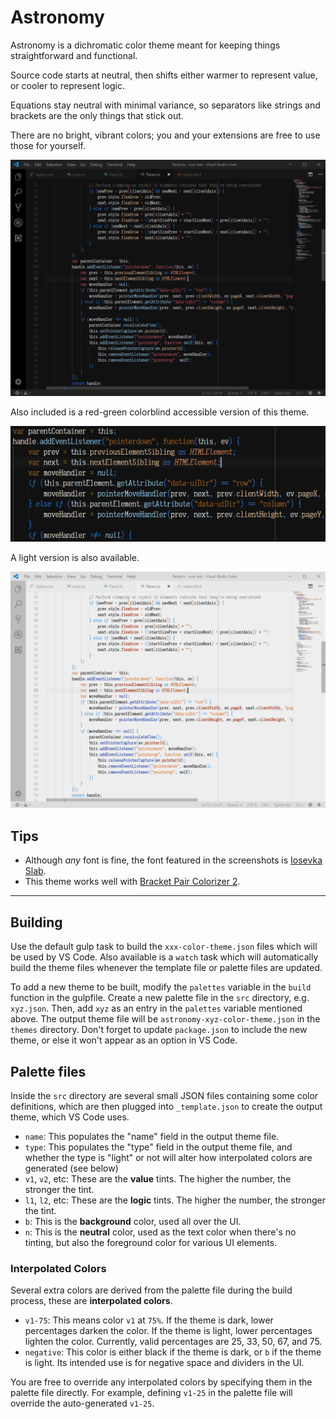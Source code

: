# Astronomy
Astronomy is a dichromatic color theme meant for keeping things straightforward
and functional.

Source code starts at neutral, then shifts either warmer to represent value, or
cooler to represent logic.

Equations stay neutral with minimal variance, so separators like strings and
brackets are the only things that stick out.

There are no bright, vibrant colors; you and your extensions are free to use
those for yourself.

![Demonstration screenshot](https://github.com/DragWx/vsc-astronomy-theme/raw/master/images/screen1.png)

Also included is a red-green colorblind accessible version of this theme.

![Colorblind demonstration screenshot](https://github.com/DragWx/vsc-astronomy-theme/raw/master/images/colorblind.png)

A light version is also available.

![Light theme demonstration screenshot](https://github.com/DragWx/vsc-astronomy-theme/raw/master/images/light.png)

## Tips
* Although *any* font is fine, the font featured in the screenshots is [Iosevka Slab](https://github.com/be5invis/Iosevka).
* This theme works well with [Bracket Pair Colorizer 2](https://github.com/CoenraadS/Bracket-Pair-Colorizer-2).

---------

## Building
Use the default gulp task to build the `xxx-color-theme.json` files which will be used by VS Code. Also available is a `watch` task which will automatically build the theme files whenever the template file or palette files are updated.

To add a new theme to be built, modify the `palettes` variable in the `build` function in the gulpfile. Create a new palette file in the `src` directory, e.g. `xyz.json`. Then, add `xyz` as an entry in the `palettes` variable mentioned above. The output theme file will be `astronomy-xyz-color-theme.json` in the `themes` directory. Don't forget to update `package.json` to include the new theme, or else it won't appear as an option in VS Code.

## Palette files
Inside the `src` directory are several small JSON files containing some color definitions, which are then plugged into `_template.json` to create the output theme, which VS Code uses.

* `name`: This populates the "name" field in the output theme file.
* `type`: This populates the "type" field in the output theme file, and whether the type is "light" or not will alter how interpolated colors are generated (see below)
* `v1`, `v2`, etc: These are the **value** tints. The higher the number, the stronger the tint.
* `l1`, `l2`, etc: These are the **logic** tints. The higher the number, the stronger the tint.
* `b`: This is the **background** color, used all over the UI.
* `n`: This is the **neutral** color, used as the text color when there's no tinting, but also the foreground color for various UI elements.

### Interpolated Colors
Several extra colors are derived from the palette file during the build process, these are **interpolated colors**.

* `v1-75`: This means color `v1` at `75%`. If the theme is dark, lower percentages darken the color. If the theme is light, lower percentages lighten the color. Currently, valid percentages are 25, 33, 50, 67, and 75.
* `negative`: This color is either black if the theme is dark, or `b` if the theme is light. Its intended use is for negative space and dividers in the UI.

You are free to override any interpolated colors by specifying them in the palette file directly. For example, defining `v1-25` in the palette file will override the auto-generated `v1-25`.
